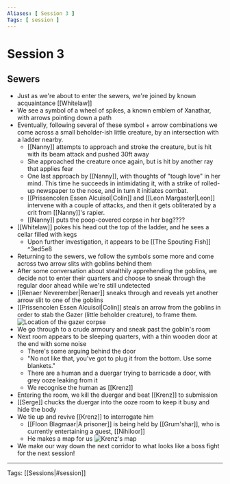 ```yaml
---
Aliases: [ Session 3 ]
Tags: [ session ]
---
```


# Session 3

## Sewers

- Just as we're about to enter the sewers, we're joined by known acquaintance [[Whitelaw]]
- We see a symbol of a wheel of spikes, a known emblem of Xanathar, with arrows pointing down a path
- Eventually, following several of these symbol + arrow combinations we come across a small beholder-ish little creature, by an intersection with a ladder nearby.
  - [[Nanny]] attempts to approach and stroke the creature, but is hit with its beam attack and pushed 30ft away
  - She approached the creature once again, but is hit by another ray that applies fear
  - One last approach by [[Nanny]], with thoughts of "tough love" in her mind. This time he succeeds in intimidating it, with a strike of rolled-up newspaper to the nose, and in turn it initiates combat.
  - [[Prissencolen Essen Alcuisol|Colin]] and [[Leon Margaster|Leon]] intervene with a couple of attacks, and then it gets obliterated by a crit from [[Nanny]]'s rapier.
  - [[Nanny]] puts the poop-covered corpse in her bag????
- [[Whitelaw]] pokes his head out the top of the ladder, and he sees a cellar filled with kegs
  - Upon further investigation, it appears to be [[The Spouting Fish]] ^3ed5e8
- Returning to the sewers, we follow the symbols some more and come across two arrow slits with goblins behind them
- After some conversation about stealthily apprehending the goblins, we decide not to enter their quarters and choose to sneak through the regular door ahead while we're still undetected
- [[Renaer Neverember|Renaer]] sneaks through and reveals yet another arrow slit to one of the goblins
- [[Prissencolen Essen Alcuisol|Colin]] steals an arrow from the goblins in order to stab the Gazer (little beholder creature), to frame them. ![Location of the gazer corpse](gazer_corpse.png)
- We go through to a crude armoury and sneak past the goblin's room
- Next room appears to be sleeping quarters, with a thin wooden door at the end with some noise
  - There's some arguing behind the door
  - "No not like that, you've got to plug it from the bottom. Use some blankets."
  - There are a human and a duergar trying to barricade a door, with grey ooze leaking from it
  - We recognise the human as [[Krenz]]
- Entering the room, we kill the duergar and beat [[Krenz]] to submission
- [[Serge]] chucks the duergar into the ooze room to keep it busy and hide the body
- We tie up and revive [[Krenz]] to interrogate him
  - [[Floon Blagmaar|A prisoner]] is being held by [[Grum'shar]], who is currently entertaining a guest, [[Nihiloor]]
  - He makes a map for us ![Krenz's map](krenz_map.png)
- We make our way down the next corridor to what looks like a boss fight for the next session!

---
Tags: [[Sessions|#session]]
